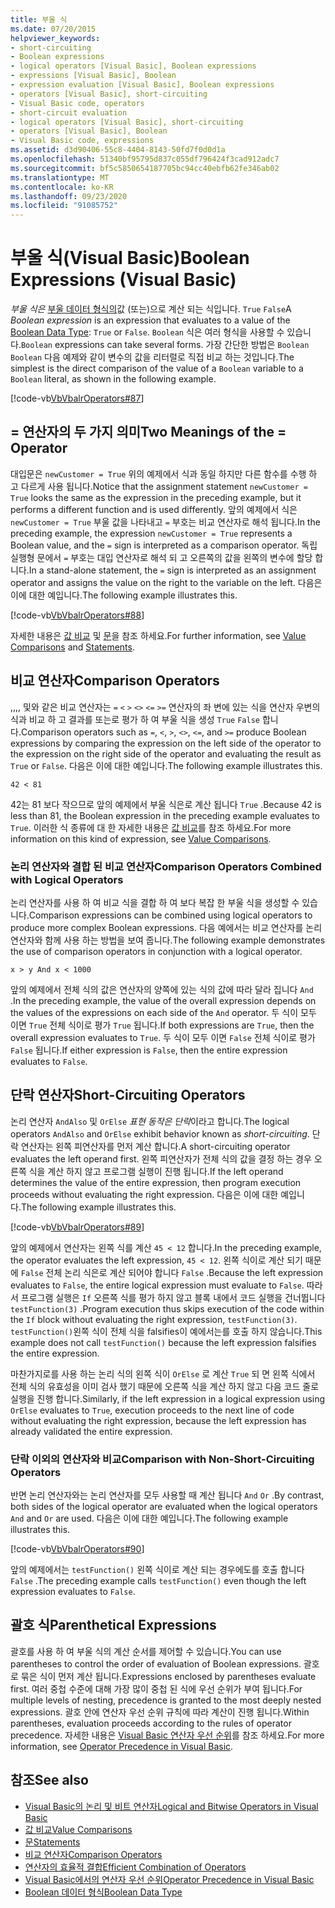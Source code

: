 ```yaml
---
title: 부울 식
ms.date: 07/20/2015
helpviewer_keywords:
- short-circuiting
- Boolean expressions
- logical operators [Visual Basic], Boolean expressions
- expressions [Visual Basic], Boolean
- expression evaluation [Visual Basic], Boolean expressions
- operators [Visual Basic], short-circuiting
- Visual Basic code, operators
- short-circuit evaluation
- logical operators [Visual Basic], short-circuiting
- operators [Visual Basic], Boolean
- Visual Basic code, expressions
ms.assetid: d3d90406-55c8-4404-8143-50fd7f0d0d1a
ms.openlocfilehash: 51340bf95795d837c055df796424f3cad912adc7
ms.sourcegitcommit: bf5c5850654187705bc94cc40ebfb62fe346ab02
ms.translationtype: MT
ms.contentlocale: ko-KR
ms.lasthandoff: 09/23/2020
ms.locfileid: "91085752"
---
```

# <a name="boolean-expressions-visual-basic"></a><span data-ttu-id="eb33e-102">부울 식(Visual Basic)</span><span class="sxs-lookup"><span data-stu-id="eb33e-102">Boolean Expressions (Visual Basic)</span></span>

<span data-ttu-id="eb33e-103">*부울 식은* [부울 데이터 형식의](../../../language-reference/data-types/boolean-data-type.md)값 (또는)으로 계산 되는 식입니다. `True` `False`</span><span class="sxs-lookup"><span data-stu-id="eb33e-103">A *Boolean expression* is an expression that evaluates to a value of the [Boolean Data Type](../../../language-reference/data-types/boolean-data-type.md): `True` or `False`.</span></span> <span data-ttu-id="eb33e-104">`Boolean` 식은 여러 형식을 사용할 수 있습니다.</span><span class="sxs-lookup"><span data-stu-id="eb33e-104">`Boolean` expressions can take several forms.</span></span> <span data-ttu-id="eb33e-105">가장 간단한 방법은 `Boolean` `Boolean` 다음 예제와 같이 변수의 값을 리터럴로 직접 비교 하는 것입니다.</span><span class="sxs-lookup"><span data-stu-id="eb33e-105">The simplest is the direct comparison of the value of a `Boolean` variable to a `Boolean` literal, as shown in the following example.</span></span>  
  
 [!code-vb[VbVbalrOperators#87](~/samples/snippets/visualbasic/VS_Snippets_VBCSharp/VbVbalrOperators/VB/Class1.vb#87)]  
  
## <a name="two-meanings-of-the--operator"></a><span data-ttu-id="eb33e-106">= 연산자의 두 가지 의미</span><span class="sxs-lookup"><span data-stu-id="eb33e-106">Two Meanings of the = Operator</span></span>  

 <span data-ttu-id="eb33e-107">대입문은 `newCustomer = True` 위의 예제에서 식과 동일 하지만 다른 함수를 수행 하 고 다르게 사용 됩니다.</span><span class="sxs-lookup"><span data-stu-id="eb33e-107">Notice that the assignment statement `newCustomer = True` looks the same as the expression in the preceding example, but it performs a different function and is used differently.</span></span> <span data-ttu-id="eb33e-108">앞의 예제에서 식은 `newCustomer = True` 부울 값을 나타내고 `=` 부호는 비교 연산자로 해석 됩니다.</span><span class="sxs-lookup"><span data-stu-id="eb33e-108">In the preceding example, the expression `newCustomer = True` represents a Boolean value, and the `=` sign is interpreted as a comparison operator.</span></span> <span data-ttu-id="eb33e-109">독립 실행형 문에서 `=` 부호는 대입 연산자로 해석 되 고 오른쪽의 값을 왼쪽의 변수에 할당 합니다.</span><span class="sxs-lookup"><span data-stu-id="eb33e-109">In a stand-alone statement, the `=` sign is interpreted as an assignment operator and assigns the value on the right to the variable on the left.</span></span> <span data-ttu-id="eb33e-110">다음은 이에 대한 예입니다.</span><span class="sxs-lookup"><span data-stu-id="eb33e-110">The following example illustrates this.</span></span>  
  
 [!code-vb[VbVbalrOperators#88](~/samples/snippets/visualbasic/VS_Snippets_VBCSharp/VbVbalrOperators/VB/Class1.vb#88)]  
  
 <span data-ttu-id="eb33e-111">자세한 내용은 [값 비교](value-comparisons.md) 및 [문](../../../language-reference/statements/index.md)을 참조 하세요.</span><span class="sxs-lookup"><span data-stu-id="eb33e-111">For further information, see [Value Comparisons](value-comparisons.md) and [Statements](../../../language-reference/statements/index.md).</span></span>  
  
## <a name="comparison-operators"></a><span data-ttu-id="eb33e-112">비교 연산자</span><span class="sxs-lookup"><span data-stu-id="eb33e-112">Comparison Operators</span></span>  

 <span data-ttu-id="eb33e-113">,,,, 및와 같은 비교 연산자는 `=` `<` `>` `<>` `<=` `>=` 연산자의 좌 변에 있는 식을 연산자 우변의 식과 비교 하 고 결과를 또는로 평가 하 여 부울 식을 생성 `True` `False` 합니다.</span><span class="sxs-lookup"><span data-stu-id="eb33e-113">Comparison operators such as `=`, `<`, `>`, `<>`, `<=`, and `>=` produce Boolean expressions by comparing the expression on the left side of the operator to the expression on the right side of the operator and evaluating the result as `True` or `False`.</span></span> <span data-ttu-id="eb33e-114">다음은 이에 대한 예입니다.</span><span class="sxs-lookup"><span data-stu-id="eb33e-114">The following example illustrates this.</span></span>  
  
 `42 < 81`  
  
 <span data-ttu-id="eb33e-115">42는 81 보다 작으므로 앞의 예제에서 부울 식은로 계산 됩니다 `True` .</span><span class="sxs-lookup"><span data-stu-id="eb33e-115">Because 42 is less than 81, the Boolean expression in the preceding example evaluates to `True`.</span></span> <span data-ttu-id="eb33e-116">이러한 식 종류에 대 한 자세한 내용은 [값 비교](value-comparisons.md)를 참조 하세요.</span><span class="sxs-lookup"><span data-stu-id="eb33e-116">For more information on this kind of expression, see [Value Comparisons](value-comparisons.md).</span></span>  
  
### <a name="comparison-operators-combined-with-logical-operators"></a><span data-ttu-id="eb33e-117">논리 연산자와 결합 된 비교 연산자</span><span class="sxs-lookup"><span data-stu-id="eb33e-117">Comparison Operators Combined with Logical Operators</span></span>  

 <span data-ttu-id="eb33e-118">논리 연산자를 사용 하 여 비교 식을 결합 하 여 보다 복잡 한 부울 식을 생성할 수 있습니다.</span><span class="sxs-lookup"><span data-stu-id="eb33e-118">Comparison expressions can be combined using logical operators to produce more complex Boolean expressions.</span></span> <span data-ttu-id="eb33e-119">다음 예에서는 비교 연산자를 논리 연산자와 함께 사용 하는 방법을 보여 줍니다.</span><span class="sxs-lookup"><span data-stu-id="eb33e-119">The following example demonstrates the use of comparison operators in conjunction with a logical operator.</span></span>  
  
 `x > y And x < 1000`  
  
 <span data-ttu-id="eb33e-120">앞의 예제에서 전체 식의 값은 연산자의 양쪽에 있는 식의 값에 따라 달라 집니다 `And` .</span><span class="sxs-lookup"><span data-stu-id="eb33e-120">In the preceding example, the value of the overall expression depends on the values of the expressions on each side of the `And` operator.</span></span> <span data-ttu-id="eb33e-121">두 식이 모두 이면 `True` 전체 식이로 평가 `True` 됩니다.</span><span class="sxs-lookup"><span data-stu-id="eb33e-121">If both expressions are `True`, then the overall expression evaluates to `True`.</span></span> <span data-ttu-id="eb33e-122">두 식이 모두 이면 `False` 전체 식이로 평가 `False` 됩니다.</span><span class="sxs-lookup"><span data-stu-id="eb33e-122">If either expression is `False`, then the entire expression evaluates to `False`.</span></span>  
  
## <a name="short-circuiting-operators"></a><span data-ttu-id="eb33e-123">단락 연산자</span><span class="sxs-lookup"><span data-stu-id="eb33e-123">Short-Circuiting Operators</span></span>  

 <span data-ttu-id="eb33e-124">논리 연산자 `AndAlso` 및 `OrElse` *표현 동작은 단락*이라고 합니다.</span><span class="sxs-lookup"><span data-stu-id="eb33e-124">The logical operators `AndAlso` and `OrElse` exhibit behavior known as *short-circuiting*.</span></span> <span data-ttu-id="eb33e-125">단락 연산자는 왼쪽 피연산자를 먼저 계산 합니다.</span><span class="sxs-lookup"><span data-stu-id="eb33e-125">A short-circuiting operator evaluates the left operand first.</span></span> <span data-ttu-id="eb33e-126">왼쪽 피연산자가 전체 식의 값을 결정 하는 경우 오른쪽 식을 계산 하지 않고 프로그램 실행이 진행 됩니다.</span><span class="sxs-lookup"><span data-stu-id="eb33e-126">If the left operand determines the value of the entire expression, then program execution proceeds without evaluating the right expression.</span></span> <span data-ttu-id="eb33e-127">다음은 이에 대한 예입니다.</span><span class="sxs-lookup"><span data-stu-id="eb33e-127">The following example illustrates this.</span></span>  
  
 [!code-vb[VbVbalrOperators#89](~/samples/snippets/visualbasic/VS_Snippets_VBCSharp/VbVbalrOperators/VB/Class1.vb#89)]  
  
 <span data-ttu-id="eb33e-128">앞의 예제에서 연산자는 왼쪽 식를 계산 `45 < 12` 합니다.</span><span class="sxs-lookup"><span data-stu-id="eb33e-128">In the preceding example, the operator evaluates the left expression, `45 < 12`.</span></span> <span data-ttu-id="eb33e-129">왼쪽 식이로 계산 되기 때문에 `False` 전체 논리 식은로 계산 되어야 합니다 `False` .</span><span class="sxs-lookup"><span data-stu-id="eb33e-129">Because the left expression evaluates to `False`, the entire logical expression must evaluate to `False`.</span></span> <span data-ttu-id="eb33e-130">따라서 프로그램 실행은 `If` 오른쪽 식를 평가 하지 않고 블록 내에서 코드 실행을 건너뜁니다 `testFunction(3)` .</span><span class="sxs-lookup"><span data-stu-id="eb33e-130">Program execution thus skips execution of the code within the `If` block without evaluating the right expression, `testFunction(3)`.</span></span> <span data-ttu-id="eb33e-131">`testFunction()`왼쪽 식이 전체 식을 falsifies이 예에서는를 호출 하지 않습니다.</span><span class="sxs-lookup"><span data-stu-id="eb33e-131">This example does not call `testFunction()` because the left expression falsifies the entire expression.</span></span>  
  
 <span data-ttu-id="eb33e-132">마찬가지로를 사용 하는 논리 식의 왼쪽 식이 `OrElse` 로 계산 `True` 되 면 왼쪽 식에서 전체 식의 유효성을 이미 검사 했기 때문에 오른쪽 식을 계산 하지 않고 다음 코드 줄로 실행을 진행 합니다.</span><span class="sxs-lookup"><span data-stu-id="eb33e-132">Similarly, if the left expression in a logical expression using `OrElse` evaluates to `True`, execution proceeds to the next line of code without evaluating the right expression, because the left expression has already validated the entire expression.</span></span>  
  
### <a name="comparison-with-non-short-circuiting-operators"></a><span data-ttu-id="eb33e-133">단락 이외의 연산자와 비교</span><span class="sxs-lookup"><span data-stu-id="eb33e-133">Comparison with Non-Short-Circuiting Operators</span></span>  

 <span data-ttu-id="eb33e-134">반면 논리 연산자와는 논리 연산자를 모두 사용할 때 계산 됩니다 `And` `Or` .</span><span class="sxs-lookup"><span data-stu-id="eb33e-134">By contrast, both sides of the logical operator are evaluated when the logical operators `And` and `Or` are used.</span></span> <span data-ttu-id="eb33e-135">다음은 이에 대한 예입니다.</span><span class="sxs-lookup"><span data-stu-id="eb33e-135">The following example illustrates this.</span></span>  
  
 [!code-vb[VbVbalrOperators#90](~/samples/snippets/visualbasic/VS_Snippets_VBCSharp/VbVbalrOperators/VB/Class1.vb#90)]  
  
 <span data-ttu-id="eb33e-136">앞의 예제에서는 `testFunction()` 왼쪽 식이로 계산 되는 경우에도를 호출 합니다 `False` .</span><span class="sxs-lookup"><span data-stu-id="eb33e-136">The preceding example calls `testFunction()` even though the left expression evaluates to `False`.</span></span>  
  
## <a name="parenthetical-expressions"></a><span data-ttu-id="eb33e-137">괄호 식</span><span class="sxs-lookup"><span data-stu-id="eb33e-137">Parenthetical Expressions</span></span>  

 <span data-ttu-id="eb33e-138">괄호를 사용 하 여 부울 식의 계산 순서를 제어할 수 있습니다.</span><span class="sxs-lookup"><span data-stu-id="eb33e-138">You can use parentheses to control the order of evaluation of Boolean expressions.</span></span> <span data-ttu-id="eb33e-139">괄호로 묶은 식이 먼저 계산 됩니다.</span><span class="sxs-lookup"><span data-stu-id="eb33e-139">Expressions enclosed by parentheses evaluate first.</span></span> <span data-ttu-id="eb33e-140">여러 중첩 수준에 대해 가장 많이 중첩 된 식에 우선 순위가 부여 됩니다.</span><span class="sxs-lookup"><span data-stu-id="eb33e-140">For multiple levels of nesting, precedence is granted to the most deeply nested expressions.</span></span> <span data-ttu-id="eb33e-141">괄호 안에 연산자 우선 순위 규칙에 따라 계산이 진행 됩니다.</span><span class="sxs-lookup"><span data-stu-id="eb33e-141">Within parentheses, evaluation proceeds according to the rules of operator precedence.</span></span> <span data-ttu-id="eb33e-142">자세한 내용은 [Visual Basic 연산자 우선 순위](../../../language-reference/operators/operator-precedence.md)를 참조 하세요.</span><span class="sxs-lookup"><span data-stu-id="eb33e-142">For more information, see [Operator Precedence in Visual Basic](../../../language-reference/operators/operator-precedence.md).</span></span>  
  
## <a name="see-also"></a><span data-ttu-id="eb33e-143">참조</span><span class="sxs-lookup"><span data-stu-id="eb33e-143">See also</span></span>

- [<span data-ttu-id="eb33e-144">Visual Basic의 논리 및 비트 연산자</span><span class="sxs-lookup"><span data-stu-id="eb33e-144">Logical and Bitwise Operators in Visual Basic</span></span>](logical-and-bitwise-operators.md)
- [<span data-ttu-id="eb33e-145">값 비교</span><span class="sxs-lookup"><span data-stu-id="eb33e-145">Value Comparisons</span></span>](value-comparisons.md)
- [<span data-ttu-id="eb33e-146">문</span><span class="sxs-lookup"><span data-stu-id="eb33e-146">Statements</span></span>](../statements.md)
- [<span data-ttu-id="eb33e-147">비교 연산자</span><span class="sxs-lookup"><span data-stu-id="eb33e-147">Comparison Operators</span></span>](../../../language-reference/operators/comparison-operators.md)
- [<span data-ttu-id="eb33e-148">연산자의 효율적 결합</span><span class="sxs-lookup"><span data-stu-id="eb33e-148">Efficient Combination of Operators</span></span>](efficient-combination-of-operators.md)
- [<span data-ttu-id="eb33e-149">Visual Basic에서의 연산자 우선 순위</span><span class="sxs-lookup"><span data-stu-id="eb33e-149">Operator Precedence in Visual Basic</span></span>](../../../language-reference/operators/operator-precedence.md)
- [<span data-ttu-id="eb33e-150">Boolean 데이터 형식</span><span class="sxs-lookup"><span data-stu-id="eb33e-150">Boolean Data Type</span></span>](../../../language-reference/data-types/boolean-data-type.md)
